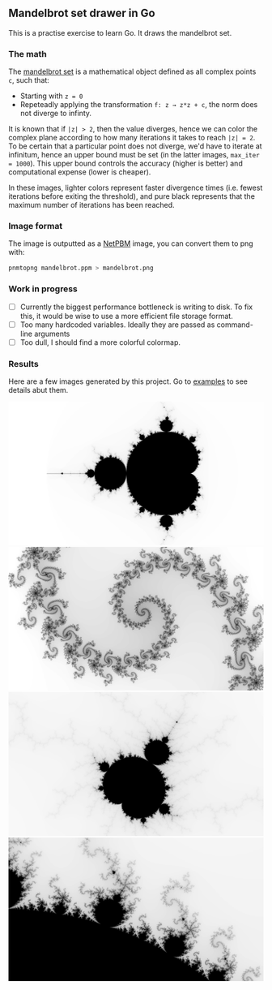 ## Mandelbrot set drawer in Go
This is a practise exercise to learn Go. It draws the mandelbrot set.

### The math
The [mandelbrot set](https://en.wikipedia.org/wiki/Mandelbrot_set) is a mathematical object defined as all complex points `c`, such that:
- Starting with `z = 0`
- Repeteadly applying the transformation `f: z → z*z + c`, the norm does not diverge to infinty.

It is known that if `|z| > 2`, then the value diverges, hence we can color the complex plane according to how many iterations it takes to reach `|z| = 2`. To be certain that a particular point does not diverge, we'd have to iterate at infinitum, hence an upper bound must be set (in the latter images, `max_iter = 1000`). This upper bound controls the accuracy (higher is better) and computational expense (lower is cheaper).

In these images, lighter colors represent faster divergence times (i.e. fewest iterations before exiting the threshold), and pure black represents that the maximum number of iterations has been reached.

### Image format
The image is outputted as a [NetPBM](https://en.wikipedia.org/wiki/Netpbm) image, you can convert them to png with:
```bash
pnmtopng mandelbrot.ppm > mandelbrot.png
```

### Work in progress
- [ ] Currently the biggest performance bottleneck is writing to disk. To fix this, it would be wise to use a more efficient file storage format.
- [ ] Too many hardcoded variables. Ideally they are passed as command-line arguments
- [ ] Too dull, I should find a more colorful colormap.

### Results
Here are a few images generated by this project. Go to [examples](examples/README.md) to see details abut them.

![image](examples/full.png)
![image](examples/spirals.png)
![image](examples/mini.png)
![image](examples/copies.png)
